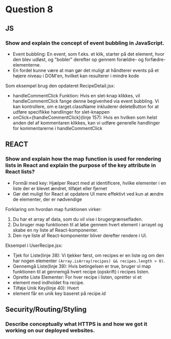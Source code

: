# Question 8

## JS

### Show and explain the concept of event bubbling in JavaScript.
* Event bubbling: En event, som f.eks. et klik, starter på det element, hvor den blev udløst, og "bobler" derefter op gennem forældre- og forfædre-elementerne.
* En fordel kunne være at man gør det muligt at håndterer events på et højere niveau i DOM'en, hvilket kan resulterer i mindre kode

Som eksempel brug den opdateret RecipeDetail.jsx:
* handleCommentClick Funktion: Hvis en slet-knap klikkes, vil handleCommentClick fange denne begivenhed via event bubbling. Vi kan kontrollere, om e.target.className inkluderer deleteButton for at udføre specifikke handlinger for slet-knappen
* onClick={handleCommentClick}(linje 157): Hvis en hvilken som helst anden del af kommentaren klikkes, kan vi udføre generelle handlinger for kommentarerne i handleCommentClick 


## REACT

### Show and explain how the map function is used for rendering lists in React and explain the purpose of the key attribute in React lists?
* Formål med key: Hjælper React med at identificere, hvilke elementer i en liste der er blevet ændret, tilføjet eller fjernet
* Gør det muligt for React at opdatere UI mere effektivt ved kun at ændre de elementer, der er nødvendige

Forklaring om hvordan map funktionen virker:
1. Du har et array af data, som du vil vise i brugergrænsefladen.
2. Du bruger map funktionen til at løbe gennem hvert element i arrayet og skabe en ny liste af React-komponenter.
3. Den nye liste af React-komponenter bliver derefter rendere i UI.

Eksempel i UserRecipe.jsx:
* Tjek for Liste(linje 38): Vi tjekker først, om recipes er en liste og om den har nogen elementer `(Array.isArray(recipes) && recipes.length > 0)`.
* Gennemgå Liste(linje 39): Hvis betingelsen er true, bruger vi map funktionen til at gennemgå hvert recipe (opskrift) i recipes listen.
* Oprette Liste Elementer: For hver recipe i listen, opretter vi et <li> element med indholdet fra recipe.
* Tilføje Unik Key(linje 40): Hvert <li> element får en unik key baseret på recipe.id

## Security/Routing/Styling
### Describe conceptually what HTTPS is and how we got it working on our deployed websites.

